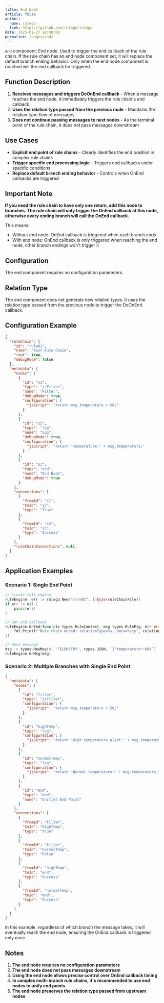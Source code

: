 ```yaml
---
title: End Node
article: false
author: 
  name: rulego
  link: https://github.com/rulego/rulego
date: 2025-01-27 10:00:00
permalink: /pages/end/
---
```


`end` component: End node. Used to trigger the end callback of the rule chain. If the rule chain has an end node component set, it will replace the default branch ending behavior. Only when the end node component is reached will the end callback be triggered.

## Function Description

1. **Receives messages and triggers DoOnEnd callback** - When a message reaches the end node, it immediately triggers the rule chain's end callback
2. **Uses the relation type passed from the previous node** - Maintains the relation type flow of messages
3. **Does not continue passing messages to next nodes** - As the terminal point of the rule chain, it does not pass messages downstream

## Use Cases

- **Explicit end point of rule chains** - Clearly identifies the end position in complex rule chains
- **Trigger specific end processing logic** - Triggers end callbacks under specific conditions
- **Replace default branch ending behavior** - Controls when OnEnd callbacks are triggered

## Important Note

**If you need the rule chain to have only one return, add this node to branches. The rule chain will only trigger the OnEnd callback at this node, otherwise every ending branch will call the OnEnd callback.**

This means:
- Without end node: OnEnd callback is triggered when each branch ends
- With end node: OnEnd callback is only triggered when reaching the end node, other branch endings won't trigger it

## Configuration

The end component requires no configuration parameters.

## Relation Type

The end component does not generate new relation types. It uses the relation type passed from the previous node to trigger the DoOnEnd callback.

## Configuration Example

```json
{
  "ruleChain": {
    "id": "rule01",
    "name": "Test Rule Chain",
    "root": true,
    "debugMode": false
  },
  "metadata": {
    "nodes": [
      {
        "id": "s1",
        "type": "jsFilter",
        "name": "Filter",
        "debugMode": true,
        "configuration": {
          "jsScript": "return msg.temperature > 50;"
        }
      },
      {
        "id": "s2",
        "type": "log",
        "name": "Log",
        "debugMode": true,
        "configuration": {
          "jsScript": "return 'temperature:' + msg.temperature;"
        }
      },
      {
        "id": "s3",
        "type": "end",
        "name": "End Node",
        "debugMode": true
      }
    ],
    "connections": [
      {
        "fromId": "s1",
        "toId": "s2",
        "type": "True"
      },
      {
        "fromId": "s2",
        "toId": "s3",
        "type": "Success"
      }
    ],
    "ruleChainConnections": null
  }
}
```

## Application Examples

### Scenario 1: Single End Point

```go
// Create rule engine
ruleEngine, err := rulego.New("rule01", []byte(ruleChainFile))
if err != nil {
    panic(err)
}

// Set end callback
ruleEngine.OnEnd(func(ctx types.RuleContext, msg types.RuleMsg, err error, relationType string) {
    fmt.Printf("Rule chain ended: relationType=%s, data=%s\n", relationType, msg.Data)
})

// Send message
msg := types.NewMsg(0, "TELEMETRY", types.JSON, `{"temperature":60}`)
ruleEngine.OnMsg(msg)
```

### Scenario 2: Multiple Branches with Single End Point

```json
{
  "metadata": {
    "nodes": [
      {
        "id": "filter",
        "type": "jsFilter",
        "configuration": {
          "jsScript": "return msg.temperature > 50;"
        }
      },
      {
        "id": "highTemp",
        "type": "log",
        "configuration": {
          "jsScript": "return 'High temperature alert:' + msg.temperature;"
        }
      },
      {
        "id": "normalTemp",
        "type": "log",
        "configuration": {
          "jsScript": "return 'Normal temperature:' + msg.temperature;"
        }
      },
      {
        "id": "end",
        "type": "end",
        "name": "Unified End Point"
      }
    ],
    "connections": [
      {
        "fromId": "filter",
        "toId": "highTemp",
        "type": "True"
      },
      {
        "fromId": "filter",
        "toId": "normalTemp",
        "type": "False"
      },
      {
        "fromId": "highTemp",
        "toId": "end",
        "type": "Success"
      },
      {
        "fromId": "normalTemp",
        "toId": "end",
        "type": "Success"
      }
    ]
  }
}
```

In this example, regardless of which branch the message takes, it will eventually reach the end node, ensuring the OnEnd callback is triggered only once.

## Notes

1. **The end node requires no configuration parameters**
2. **The end node does not pass messages downstream**
3. **Using the end node allows precise control over OnEnd callback timing**
4. **In complex multi-branch rule chains, it's recommended to use end nodes to unify end points**
5. **The end node preserves the relation type passed from upstream nodes**